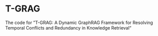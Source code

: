 # T-GRAG
The code for ”T-GRAG: A Dynamic GraphRAG Framework for Resolving Temporal Conflicts and Redundancy in Knowledge Retrieval“
